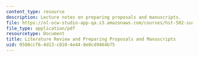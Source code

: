 ```yaml
---
content_type: resource
description: Lecture notes on preparing proposals and manuscripts.
file: https://ol-ocw-studio-app-qa.s3.amazonaws.com/courses/hst-502-survival-skills-for-researchers-the-responsible-conduct-of-research-spring-2003/0588ccf64d13c8104e448e0cd9464b75_6roposalsmanus.pdf
file_type: application/pdf
resourcetype: Document
title: Literature Review and Preparing Proposals and Manuscripts
uid: 0588ccf6-4d13-c810-4e44-8e0cd9464b75
---
```

